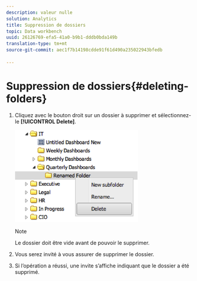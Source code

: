 ```yaml
---
description: valeur nulle
solution: Analytics
title: Suppression de dossiers
topic: Data workbench
uuid: 26126769-efa5-41a0-b9b1-dddb0bda149b
translation-type: tm+mt
source-git-commit: aec1f7b14198cdde91f61d490a235022943bfedb

---
```



# Suppression de dossiers{#deleting-folders}

1. Cliquez avec le bouton droit sur un dossier à supprimer et sélectionnez-le **[!UICONTROL Delete]**.

   ![](assets/delete_folder.png)

   >[!NOTE]
   >
   >Le dossier doit être vide avant de pouvoir le supprimer.

1. Vous serez invité à vous assurer de supprimer le dossier.
1. Si l’opération a réussi, une invite s’affiche indiquant que le dossier a été supprimé.
